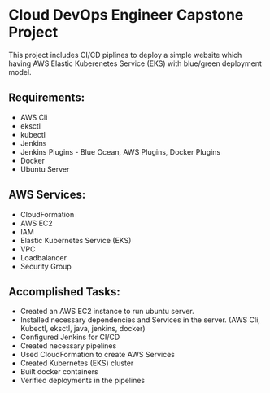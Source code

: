 # Cloud DevOps Engineer Capstone Project

This project includes CI/CD piplines to deploy a simple website which having AWS Elastic Kuberenetes Service (EKS) with blue/green deployment model.

## Requirements:

* AWS Cli
* eksctl
* kubectl
* Jenkins
* Jenkins Plugins - Blue Ocean, AWS Plugins, Docker Plugins
* Docker
* Ubuntu Server

## AWS Services:

* CloudFormation
* AWS EC2
* IAM
* Elastic Kubernetes Service (EKS)
* VPC
* Loadbalancer
* Security Group

## Accomplished Tasks:

* Created an AWS EC2 instance to run ubuntu server.
* Installed necessary dependencies and Services in the server. (AWS Cli, Kubectl, eksctl, java, jenkins, docker)
* Configured Jenkins for CI/CD
* Created necessary pipelines
* Used CloudFormation to create AWS Services
* Created Kubernetes (EKS) cluster
* Built docker containers
* Verified deployments in the pipelines